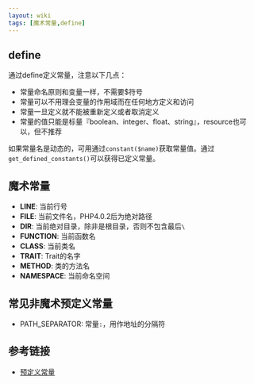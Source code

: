 ```yaml
---
layout: wiki
tags: [魔术常量,define]
---
```


## define

通过define定义常量，注意以下几点：

* 常量命名原则和变量一样，不需要$符号
* 常量可以不用理会变量的作用域而在任何地方定义和访问
* 常量一旦定义就不能被重新定义或者取消定义
* 常量的值只能是标量『boolean、integer、float、string』，resource也可以，但不推荐

如果常量名是动态的，可用通过`constant($name)`获取常量值。通过`get_defined_constants()`可以获得已定义常量。

## 魔术常量

* __LINE__: 当前行号
* __FILE__: 当前文件名，PHP4.0.2后为绝对路径
* __DIR__: 当前绝对目录，除非是根目录，否则不包含最后`\`
* __FUNCTION__: 当前函数名
* __CLASS__: 当前类名
* __TRAIT__: Trait的名字
* __METHOD__: 类的方法名
* __NAMESPACE__: 当前命名空间

## 常见非魔术预定义常量

* PATH_SEPARATOR: 常量`:`，用作地址的分隔符

## 参考链接

* [预定义常量](http://php.net/manual/zh/reserved.constants.php)